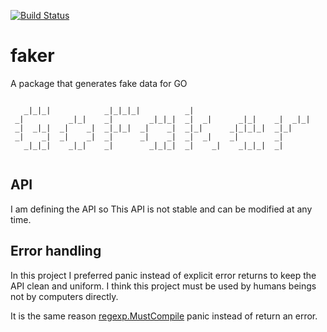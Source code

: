 [![Build Status](https://travis-ci.org/dimiro1/faker.svg?branch=master)](https://travis-ci.org/dimiro1/faker)

# faker
A package that generates fake data for GO

```

   _|_|_|            _|_|_|_|          _|                            
 _|          _|_|    _|        _|_|_|  _|  _|      _|_|    _|  _|_|  
 _|  _|_|  _|    _|  _|_|_|  _|    _|  _|_|      _|_|_|_|  _|_|      
 _|    _|  _|    _|  _|      _|    _|  _|  _|    _|        _|        
   _|_|_|    _|_|    _|        _|_|_|  _|    _|    _|_|_|  _|        


```

## API

I am defining the API so This API is not stable and can be modified at any time.


## Error handling

In this project I preferred panic instead of explicit error returns to keep the API clean and uniform. I think this project must be
used by humans beings not by computers directly.

It is the same reason [regexp.MustCompile](https://golang.org/pkg/regexp/#MustCompile) panic instead of return an error.
